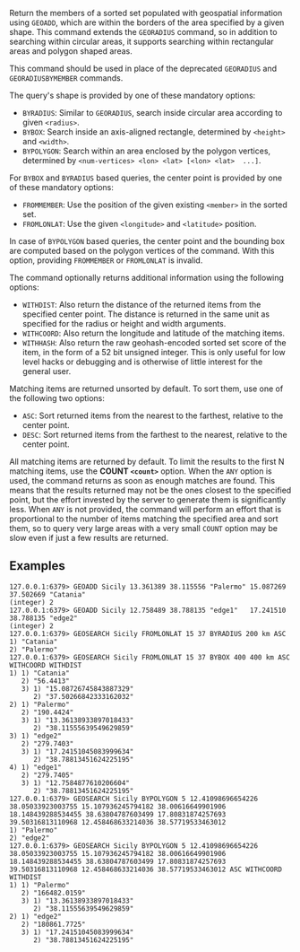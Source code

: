 Return the members of a sorted set populated with geospatial information using `GEOADD`, which are within the borders of the area specified by a given shape. This command extends the `GEORADIUS` command, so in addition to searching within circular areas, it supports searching within rectangular areas and polygon shaped areas.

This command should be used in place of the deprecated `GEORADIUS` and `GEORADIUSBYMEMBER` commands.

The query's shape is provided by one of these mandatory options:

* `BYRADIUS`: Similar to `GEORADIUS`, search inside circular area according to given `<radius>`.
* `BYBOX`: Search inside an axis-aligned rectangle, determined by `<height>` and `<width>`.
* `BYPOLYGON`: Search within an area enclosed by the polygon vertices, determined by `<num-vertices> <lon> <lat> [<lon> <lat>  ...]`.

For `BYBOX` and `BYRADIUS` based queries, the center point is provided by one of these mandatory options:

* `FROMMEMBER`: Use the position of the given existing `<member>` in the sorted set.
* `FROMLONLAT`: Use the given `<longitude>` and `<latitude>` position.

In case of `BYPOLYGON` based queries, the center point and the bounding box are computed based on the polygon vertices of the command.
With this option, providing `FROMMEMBER` or `FROMLONLAT` is invalid.

The command optionally returns additional information using the following options:

* `WITHDIST`: Also return the distance of the returned items from the specified center point. The distance is returned in the same unit as specified for the radius or height and width arguments.
* `WITHCOORD`: Also return the longitude and latitude of the matching items.
* `WITHHASH`: Also return the raw geohash-encoded sorted set score of the item, in the form of a 52 bit unsigned integer. This is only useful for low level hacks or debugging and is otherwise of little interest for the general user.

Matching items are returned unsorted by default. To sort them, use one of the following two options:

* `ASC`: Sort returned items from the nearest to the farthest, relative to the center point.
* `DESC`: Sort returned items from the farthest to the nearest, relative to the center point.

All matching items are returned by default. To limit the results to the first N matching items, use the **COUNT `<count>`** option.
When the `ANY` option is used, the command returns as soon as enough matches are found.  This means that the results returned may not be the ones closest to the specified point, but the effort invested by the server to generate them is significantly less.
When `ANY` is not provided, the command will perform an effort that is proportional to the number of items matching the specified area and sort them,
so to query very large areas with a very small `COUNT` option may be slow even if just a few results are returned.

## Examples

```
127.0.0.1:6379> GEOADD Sicily 13.361389 38.115556 "Palermo" 15.087269 37.502669 "Catania"
(integer) 2
127.0.0.1:6379> GEOADD Sicily 12.758489 38.788135 "edge1"   17.241510 38.788135 "edge2" 
(integer) 2
127.0.0.1:6379> GEOSEARCH Sicily FROMLONLAT 15 37 BYRADIUS 200 km ASC
1) "Catania"
2) "Palermo"
127.0.0.1:6379> GEOSEARCH Sicily FROMLONLAT 15 37 BYBOX 400 400 km ASC WITHCOORD WITHDIST
1) 1) "Catania"
   2) "56.4413"
   3) 1) "15.08726745843887329"
      2) "37.50266842333162032"
2) 1) "Palermo"
   2) "190.4424"
   3) 1) "13.36138933897018433"
      2) "38.11555639549629859"
3) 1) "edge2"
   2) "279.7403"
   3) 1) "17.24151045083999634"
      2) "38.78813451624225195"
4) 1) "edge1"
   2) "279.7405"
   3) 1) "12.7584877610206604"
      2) "38.78813451624225195"
127.0.0.1:6379> GEOSEARCH Sicily BYPOLYGON 5 12.41098696654226 38.05033923003755 15.107936245794182 38.00616649901906 18.148439288534455 38.63804787603499 17.80831874257693 39.50316813110968 12.458468633214036 38.57719533463012
1) "Palermo"
2) "edge2"
127.0.0.1:6379> GEOSEARCH Sicily BYPOLYGON 5 12.41098696654226 38.05033923003755 15.107936245794182 38.00616649901906 18.148439288534455 38.63804787603499 17.80831874257693 39.50316813110968 12.458468633214036 38.57719533463012 ASC WITHCOORD WITHDIST
1) 1) "Palermo"
   2) "166482.0159"
   3) 1) "13.36138933897018433"
      2) "38.11555639549629859"
2) 1) "edge2"
   2) "180861.7725"
   3) 1) "17.24151045083999634"
      2) "38.78813451624225195"
```
